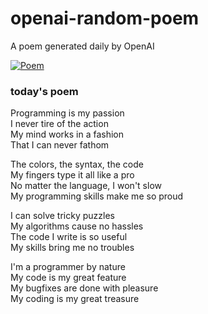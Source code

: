 
# openai-random-poem
 A poem generated daily by OpenAI

[![Poem](https://github.com/fbiego/openai-random-poem/actions/workflows/main.yml/badge.svg)](https://github.com/fbiego/openai-random-poem/actions/workflows/main.yml)

### today's poem  
  
Programming is my passion  
I never tire of the action  
My mind works in a fashion  
That I can never fathom  
  
The colors, the syntax, the code  
My fingers type it all like a pro  
No matter the language, I won't slow  
My programming skills make me so proud  
  
I can solve tricky puzzles  
My algorithms cause no hassles  
The code I write is so useful  
My skills bring me no troubles  
  
I'm a programmer by nature  
My code is my great feature  
My bugfixes are done with pleasure  
My coding is my great treasure